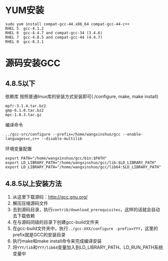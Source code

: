 # YUM安装
```
sudo yum install compat-gcc-44.x86_64 compat-gcc-44-c++
RHEL 5  gcc-4.1.2
RHEL 6  gcc-4.4.7 and compat-gcc-34 (3.4.6)
RHEL 7  gcc-4.8.5 and compat-gcc-44 (4.4.7)
RHEL 8  gcc-8.3.1
```

# 源码安装GCC
## 4.8.5以下
依赖库
按照普通linux库的安装方式安装即可(./configure, make, make install)

```
mpfr-3.1.4.tar.bz2
gmp-6.1.0.tar.bz2
mpc-1.0.3.tar.gz
```

编译命令
```
../gcc-src/configure --prefix=/home/wangxinshuo/gcc --enable-languages=c,c++ --disable-multilib
```

环境变量配置
```
export PATH="/home/wangxinshuo/gcc/bin:$PATH"
export LD_LIBRARY_PATH="/home/wangxinshuo/gcc/lib:$LD_LIBRARY_PATH"
export LD_LIBRARY_PATH="/home/wangxinshuo/gcc/lib64:$LD_LIBRARY_PATH"
```

## 4.8.5以上安装方法
1. 从这里下载源码：http://gcc.gnu.org/
2. 解压压缩源码文件
3. 去到源码目录，执行```contrib/download_prerequisites```，这样的话就会自动去下载依赖
4. 在与源码同级的目录下创建gcc-build文件夹
5. 在gcc-build文件夹中，执行```../gcc-XXX/configure -prefix=YYY```，这里的prefix就是GCC的安装目录
6. 执行make和make install命令来完成编译安装
7. 将```YYY/lib```和```YYY/lib64```变量加入到LD_LIBRARY_PATH、LD_RUN_PATH系统变量中